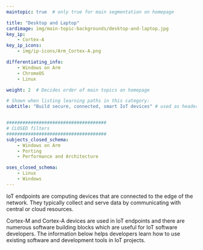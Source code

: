```yaml
---
maintopic: true  # only true for main segmentation on homepage

title: "Desktop and Laptop"
cardimage: img/main-topic-backgrounds/desktop-and-laptop.jpg
key_ip: 
    - Cortex-A
key_ip_icons:
    - img/ip-icons/Arm_Cortex-A.png

differentiating_info:
    - Windows on Arm
    - ChromeOS
    - Linux

weight: 2  # Decides order of main topics on homepage

# Shown when listing learning paths in this category:
subtitle: "Build secure, connected, smart IoT devices" # used as header for learning path to avoid duplicaiton


#####################################
# CLOSED filters
#####################################
subjects_closed_schema:
    - Windows on Arm
    - Porting
    - Performance and Architecture

oses_closed_schema:
    - Linux
    - Windows
---
```

IoT endpoints are computing devices that are connected to the edge of the network. They typically collect and serve data by communicating with central or cloud resources.

Cortex-M and Cortex-A devices are used in IoT endpoints and there are numerous software building blocks which are useful for IoT software developers. The information below helps developers learn how to use existing software and development tools in IoT projects.